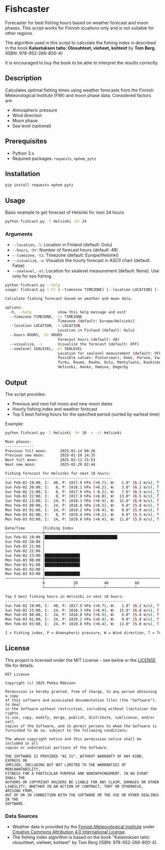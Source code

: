 # Fishcaster
Forecaster for best fishing hours based on weather forecast and moon phases.
This script works for Finnish locations only and is not suitable for other regions.

The algorithm used in this script to calculate the fishing index is described
in the book **Kalastuksen taito: Olosuhteet, vieheet, kohteet** by **Tom Berg**. 
(ISBN: 978-952-266-800-4)

It is encouraged to buy the book to be able to interpret the results correctly.

## Description
Calculates optimal fishing times using weather forecasts from the Finnish Meteorological Institute (FMI) and moon phase data. 
Considered factors are:
- Atmospheric pressure
- Wind direction
- Moon phase
- Sea level (optional)

## Prerequisites
- Python 3.x
- Required packages: `requests`, `ephem`, `pytz`

## Installation
```bash
pip install requests ephem pytz
```
## Usage
Basic example to get forecast of Helsinki for next 24 hours
```bash
python fishcast.py -l Helsinki -hr 24
```

### Arguments
- `--location`, `-l`: Location in Finland (default: Oulu)
- `--hours`, `-hr`: Number of forecast hours (default: 48)
- `--timezone`, `-tz`: Timezone (default: Europe/Helsinki)
- `--visualize`, `-v`: Visualize the hourly forecast in ASCII chart (default: False)
- `--sealevel`, `-sl`: Location for sealevel measurement (default: None). Use only for sea fishing.

```bash
python fishcast.py --help
usage: fishcast.py [-h] [--timezone TIMEZONE] [--location LOCATION] [--hours HOURS] [--visualize] [--sealevel SEALEVEL]

Calculate fishing forecast based on weather and moon data.

options:
  -h, --help            show this help message and exit
  --timezone TIMEZONE, -tz TIMEZONE
                        Timezone (default: Europe/Helsinki)
  --location LOCATION, -l LOCATION
                        Location in Finland (default: Oulu)
  --hours HOURS, -hr HOURS
                        Forecast hours (default: 48)
  --visualize, -v       Visualize the forecast (default: OFF)
  --sealevel SEALEVEL, -sl SEALEVEL
                        Location for sealevel measurement (default: OFF) 
                        Possible values: Pietarsaari, Kemi, Porvoo, Vaasa,
                        Turku, Rauma, Raahe, Oulu, Mantyluoto, Kaskinen,
                        Helsinki, Hanko, Hamina, Degerby
```	


## Output
The script provides:
- Previous and next full moon and new moon dates
- Hourly fishing index and weather forecast
- Top 5 best fishing hours for the specified period (sorted by earliest time)

Example:
```bash
python fishcast.py -l Helsinki -hr 10 -v -sl Helsinki

Moon phases:
-------------
Previous full moon:      2025-01-14 00:26
Previous new moon:       2025-01-29 14:35
Next full moon:          2025-02-12 15:53
Next new moon:           2025-02-28 02:44

Fishing forecast for Helsinki for next 10 hours:
-------------------------------------------------
Sun Feb-02 19:00, I:  48, P: 1017.9 hPa (+0.7), W:   1.0° (6.2 m/s), T:  -0.5°C, S:  34.4 cm (-2.0)
Sun Feb-02 20:00, I:   0, P: 1018.1 hPa (+0.2), W:   3.0° (6.2 m/s), T:  -0.7°C, S:  34.4 cm (+0.0)
Sun Feb-02 21:00, I:   0, P: 1017.9 hPa (-0.2), W:   7.0° (6.5 m/s), T:  -0.9°C, S:  33.4 cm (-1.0)
Sun Feb-02 22:00, I:   0, P: 1017.9 hPa (+0.0), W:  13.0° (6.5 m/s), T:  -1.2°C, S:  34.4 cm (+1.0)
Sun Feb-02 23:00, I:  24, P: 1018.3 hPa (+0.4), W:  15.0° (6.0 m/s), T:  -1.4°C, S:  33.4 cm (-1.0)
Mon Feb-03 00:00, I:  24, P: 1018.8 hPa (+0.5), W:   9.0° (5.8 m/s), T:  -1.6°C, S:  33.4 cm (+0.0)
Mon Feb-03 01:00, I:  24, P: 1019.2 hPa (+0.4), W:   9.0° (5.9 m/s), T:  -1.9°C, S:  32.4 cm (-1.0)
Mon Feb-03 02:00, I:   0, P: 1019.4 hPa (+0.2), W:   9.0° (5.5 m/s), T:  -2.1°C, S:  32.4 cm (+0.0)
Mon Feb-03 03:00, I:  24, P: 1019.8 hPa (+0.4), W:  11.0° (5.0 m/s), T:  -2.4°C, S:  33.4 cm (+1.0)

Date/Time        │Fishing Index
─────────────────┼──────────────────────────────────────────────────────────────────────
Sun Feb-02 19:00 │█████████████████████████████████
Sun Feb-02 20:00 │
Sun Feb-02 21:00 │
Sun Feb-02 22:00 │
Sun Feb-02 23:00 │████████████████
Mon Feb-03 00:00 │████████████████
Mon Feb-03 01:00 │████████████████
Mon Feb-03 02:00 │
Mon Feb-03 03:00 │████████████████
─────────────────┼──────────────────────────────────────────────────────────────────────
                 0             20            40            60            80            100
                 ┴─────────────┴─────────────┴─────────────┴─────────────┴─────────────┴

Top 5 best fishing hours in Helsinki in next 10 hours:
-------------------------------------------------------
Sun Feb-02 19:00, I:  48, P: 1017.9 hPa (+0.7), W:   1.0° (6.2 m/s), T:  -0.5°C, S:  34.4 cm (-2.0)
Sun Feb-02 23:00, I:  24, P: 1018.3 hPa (+0.4), W:  15.0° (6.0 m/s), T:  -1.4°C, S:  33.4 cm (-1.0)
Mon Feb-03 00:00, I:  24, P: 1018.8 hPa (+0.5), W:   9.0° (5.8 m/s), T:  -1.6°C, S:  33.4 cm (+0.0)
Mon Feb-03 01:00, I:  24, P: 1019.2 hPa (+0.4), W:   9.0° (5.9 m/s), T:  -1.9°C, S:  32.4 cm (-1.0)
Mon Feb-03 03:00, I:  24, P: 1019.8 hPa (+0.4), W:  11.0° (5.0 m/s), T:  -2.4°C, S:  33.4 cm (+1.0)

I = Fishing index, P = Atmospheric pressure, W = Wind direction, T = Temperature, S = Sealevel
```

## License
This project is licensed under the MIT License - see below or the [LICENSE](LICENSE) file for details.

```
MIT License

Copyright (c) 2025 Pekka Mäkinen

Permission is hereby granted, free of charge, to any person obtaining a copy
of this software and associated documentation files (the "Software"), to deal
in the Software without restriction, including without limitation the rights
to use, copy, modify, merge, publish, distribute, sublicense, and/or sell
copies of the Software, and to permit persons to whom the Software is
furnished to do so, subject to the following conditions:

The above copyright notice and this permission notice shall be included in all
copies or substantial portions of the Software.

THE SOFTWARE IS PROVIDED "AS IS", WITHOUT WARRANTY OF ANY KIND, EXPRESS OR
IMPLIED, INCLUDING BUT NOT LIMITED TO THE WARRANTIES OF MERCHANTABILITY,
FITNESS FOR A PARTICULAR PURPOSE AND NONINFRINGEMENT. IN NO EVENT SHALL THE
AUTHORS OR COPYRIGHT HOLDERS BE LIABLE FOR ANY CLAIM, DAMAGES OR OTHER
LIABILITY, WHETHER IN AN ACTION OF CONTRACT, TORT OR OTHERWISE, ARISING FROM,
OUT OF OR IN CONNECTION WITH THE SOFTWARE OR THE USE OR OTHER DEALINGS IN THE
SOFTWARE.
```

### Data Sources
- Weather data is provided by the [Finnish Meteorological Institute](https://en.ilmatieteenlaitos.fi/open-data) under [Creative Commons Attribution 4.0 International License](https://creativecommons.org/licenses/by/4.0/).
- The fishing index algorithm is based on the book "Kalastuksen taito: olosuhteet, vieheet, kohteet" by Tom Berg (ISBN: 978-952-266-800-4).
